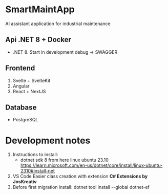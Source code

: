 # SmartMaintApp
AI assistant application for industrial maintenance

## Api .NET 8 + Docker
- .NET 8. Start in development debug -> SWAGGER

## Frontend
   1. Svelte + SvelteKit
   2. Angular
   3. React + NextJS


## Database
- PostgreSQL

# Development notes
1. Instructions to install:
   - dotnet sdk 8 from here linux ubuntu 23.10 https://learn.microsoft.com/en-us/dotnet/core/install/linux-ubuntu-2310#install-net
2. VS Code Easier class creation with extension **C# Extensions by JosKreativ**
3. Before first migration install: dotnet tool install --global dotnet-ef